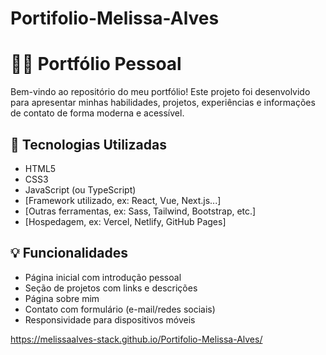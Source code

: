 # Portifolio-Melissa-Alves

# 🧑‍💻 Portfólio Pessoal

Bem-vindo ao repositório do meu portfólio! Este projeto foi desenvolvido para apresentar minhas habilidades, projetos, experiências e informações de contato de forma moderna e acessível.

## 🚀 Tecnologias Utilizadas

- HTML5
- CSS3
- JavaScript (ou TypeScript)
- [Framework utilizado, ex: React, Vue, Next.js...]
- [Outras ferramentas, ex: Sass, Tailwind, Bootstrap, etc.]
- [Hospedagem, ex: Vercel, Netlify, GitHub Pages]

## 💡 Funcionalidades

- Página inicial com introdução pessoal
- Seção de projetos com links e descrições
- Página sobre mim
- Contato com formulário (e-mail/redes sociais)
- Responsividade para dispositivos móveis


https://melissaalves-stack.github.io/Portifolio-Melissa-Alves/
  

